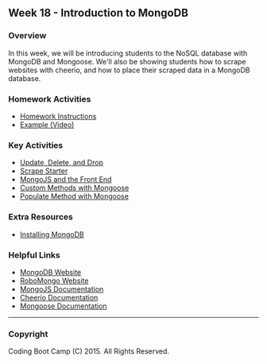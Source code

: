 ## Week 18 - Introduction to MongoDB

### Overview

In this week, we will be introducing students to the NoSQL database with MongoDB and Mongoose. We'll also be showing students how to scrape websites with cheerio, and how to place their scraped data in a MongoDB database.

### Homework Activities

* [Homework Instructions](02-Homework/Instructions/homework_instructions.md)
* [Example (Video)](02-Homework/Instructions/mongo-homework-demo.mov)

### Key Activities

* [Update, Delete, and Drop](01-Activities/04-Student-Update-Delete-and-Drop)
* [Scrape Starter](01-Activities/06-Scrape-Starter)
* [MongoJS and the Front End](01-Activities/10-MongoJS-and-the-Front-End)
* [Custom Methods with Mongoose](01-Activities/17-Custom-Method-Exercise)
* [Populate Method with Mongoose](01-Activities/19-Populate-Exercise)

### Extra Resources

* [Installing MongoDB](01-Day/Supplemental/Installing-MongoDB.md)

### Helpful Links

* [MongoDB Website](https://www.mongodb.com/)
* [RoboMongo Website](https://robomongo.org/download)
* [MongoJS Documentation](https://www.npmjs.com/package/mongojs)
* [Cheerio Documentation](https://github.com/cheeriojs/cheerio)
* [Mongoose Documentation](http://mongoosejs.com/docs/guide.html)

- - -

### Copyright

Coding Boot Camp (C) 2015. All Rights Reserved.

